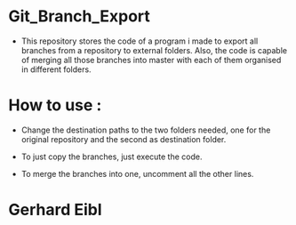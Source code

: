 # Git_Branch_Export

- This repository stores the code of a program i made to export all branches from a repository to external folders. Also, the code is capable of merging all those branches into master with each of them organised in different folders. 

# How to use :

- Change the destination paths to the two folders needed, one for the original repository and the second as destination folder.

- To just copy the branches, just execute the code.

- To merge the branches into one, uncomment all the other lines.

# Gerhard Eibl